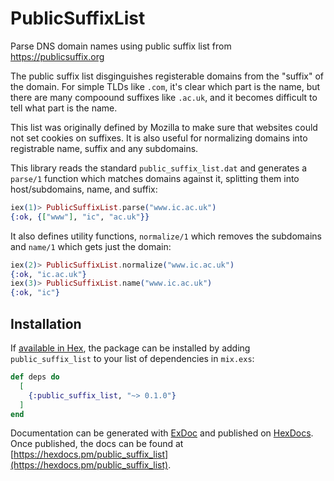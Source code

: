 # PublicSuffixList

Parse DNS domain names using public suffix list from https://publicsuffix.org

The public suffix list disginguishes registerable domains from the "suffix" of
the domain. For simple TLDs like `.com`, it's clear which part is the name, but
there are many compoound suffixes like `.ac.uk`, and it becomes difficult to
tell what part is the name.

This list was originally defined by Mozilla to make sure that websites
could not set cookies on suffixes. It is also useful for normalizing
domains into registrable name, suffix and any subdomains.

This library reads the standard `public_suffix_list.dat` and generates
a `parse/1` function which matches domains against it, splitting them
into host/subdomains, name, and suffix:

```elixir
iex(1)> PublicSuffixList.parse("www.ic.ac.uk")
{:ok, {["www"], "ic", "ac.uk"}}
```

It also defines utility functions, `normalize/1` which removes the subdomains
and `name/1` which gets just the domain:

```elixir
iex(2)> PublicSuffixList.normalize("www.ic.ac.uk")
{:ok, "ic.ac.uk"}
iex(3)> PublicSuffixList.name("www.ic.ac.uk")
{:ok, "ic"}
```

## Installation

If [available in Hex](https://hex.pm/docs/publish), the package can be installed
by adding `public_suffix_list` to your list of dependencies in `mix.exs`:

```elixir
def deps do
  [
    {:public_suffix_list, "~> 0.1.0"}
  ]
end
```

Documentation can be generated with [ExDoc](https://github.com/elixir-lang/ex_doc)
and published on [HexDocs](https://hexdocs.pm). Once published, the docs can
be found at [https://hexdocs.pm/public_suffix_list](https://hexdocs.pm/public_suffix_list).
